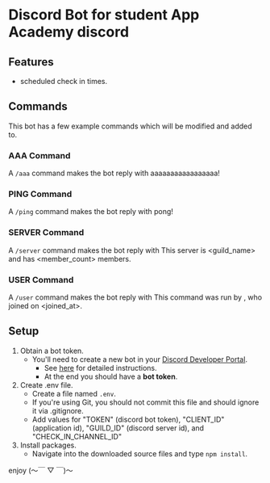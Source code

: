 # Discord Bot for student App Academy discord

## Features

- scheduled check in times.

## Commands

This bot has a few example commands which will be modified and added to.

### AAA Command

A `/aaa` command makes the bot reply with aaaaaaaaaaaaaaaaa!

### PING Command

A `/ping` command makes the bot reply with pong!

### SERVER Command

A `/server` command makes the bot reply with This server is <guild_name> and has <member_count> members.

### USER Command

A `/user` command makes the bot reply with This command was run by <username>, who joined on <joined_at>.

## Setup

1. Obtain a bot token.
   - You'll need to create a new bot in your [Discord Developer Portal](https://discord.com/developers/applications/).
     - See [here](https://www.writebots.com/discord-bot-token/) for detailed instructions.
     - At the end you should have a **bot token**.
2. Create .env file.
   - Create a file named `.env`.
   - If you're using Git, you should not commit this file and should ignore it via .gitignore.
   - Add values for "TOKEN" (discord bot token), "CLIENT_ID" (application id), "GUILD_ID" (discord server id), and "CHECK_IN_CHANNEL_ID"
3. Install packages.
   - Navigate into the downloaded source files and type `npm install`.


enjoy (～￣ ▽ ￣)～
